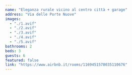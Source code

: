 ```yaml
---
name: "Eleganza rurale vicino al centro città + garage"
address: "Via delle Porte Nuove"
images:
  - "./1.avif"
  - "./2.avif"
  - "./3.avif"
  - "./4.avif"
  - "./5.avif"
bathrooms: 2
beds: 3
guests: 6
featured: false
link: "https://www.airbnb.it/rooms/1169451578035110676"
---
```

